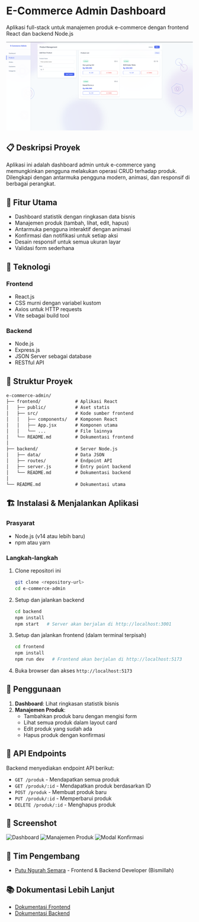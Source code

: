 # E-Commerce Admin Dashboard

Aplikasi full-stack untuk manajemen produk e-commerce dengan frontend React dan backend Node.js

![Dashboard Preview](dashboard.png)

## 📋 Deskripsi Proyek

Aplikasi ini adalah dashboard admin untuk e-commerce yang memungkinkan pengguna melakukan operasi CRUD terhadap produk. Dilengkapi dengan antarmuka pengguna modern, animasi, dan responsif di berbagai perangkat.

## 🚀 Fitur Utama

- Dashboard statistik dengan ringkasan data bisnis
- Manajemen produk (tambah, lihat, edit, hapus)
- Antarmuka pengguna interaktif dengan animasi
- Konfirmasi dan notifikasi untuk setiap aksi
- Desain responsif untuk semua ukuran layar
- Validasi form sederhana

## 🔧 Teknologi

### Frontend
- React.js
- CSS murni dengan variabel kustom
- Axios untuk HTTP requests
- Vite sebagai build tool

### Backend
- Node.js
- Express.js
- JSON Server sebagai database
- RESTful API

## 📂 Struktur Proyek

```
e-commerce-admin/
├── frontend/             # Aplikasi React
│   ├── public/           # Aset statis
│   ├── src/              # Kode sumber frontend
│   │   ├── components/   # Komponen React
│   │   ├── App.jsx       # Komponen utama
│   │   └── ...           # File lainnya
│   └── README.md         # Dokumentasi frontend
│
├── backend/              # Server Node.js
│   ├── data/             # Data JSON
│   ├── routes/           # Endpoint API
│   ├── server.js         # Entry point backend
│   └── README.md         # Dokumentasi backend
│
└── README.md             # Dokumentasi utama
```

## 🏗️ Instalasi & Menjalankan Aplikasi

### Prasyarat
- Node.js (v14 atau lebih baru)
- npm atau yarn

### Langkah-langkah

1. Clone repositori ini
   ```bash
   git clone <repository-url>
   cd e-commerce-admin
   ```

2. Setup dan jalankan backend
   ```bash
   cd backend
   npm install
   npm start   # Server akan berjalan di http://localhost:3001
   ```

3. Setup dan jalankan frontend (dalam terminal terpisah)
   ```bash
   cd frontend
   npm install
   npm run dev   # Frontend akan berjalan di http://localhost:5173
   ```

4. Buka browser dan akses `http://localhost:5173`

## 📝 Penggunaan

1. **Dashboard**: Lihat ringkasan statistik bisnis
2. **Manajemen Produk**: 
   - Tambahkan produk baru dengan mengisi form
   - Lihat semua produk dalam layout card
   - Edit produk yang sudah ada
   - Hapus produk dengan konfirmasi

## 🔗 API Endpoints

Backend menyediakan endpoint API berikut:

- `GET /produk` - Mendapatkan semua produk
- `GET /produk/:id` - Mendapatkan produk berdasarkan ID
- `POST /produk` - Membuat produk baru
- `PUT /produk/:id` - Memperbarui produk
- `DELETE /produk/:id` - Menghapus produk

## 🎨 Screenshot

![Dashboard](screenshots/dashboard.png)
![Manajemen Produk](screenshots/product-management.png)
![Modal Konfirmasi](screenshots/delete-confirmation.png)

## 👥 Tim Pengembang

- [Putu Ngurah Semara](https://github.com/PutuNgurahSemara) - Frontend & Backend Developer (Bismillah)


## 📚 Dokumentasi Lebih Lanjut

- [Dokumentasi Frontend](frontend/README.md)
- [Dokumentasi Backend](backend/README.md)